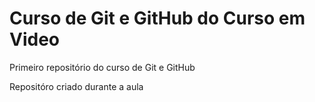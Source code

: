 # Curso de Git e GitHub do Curso em Video
 Primeiro repositório do curso de Git e GitHub

 Repositóro criado durante a aula
